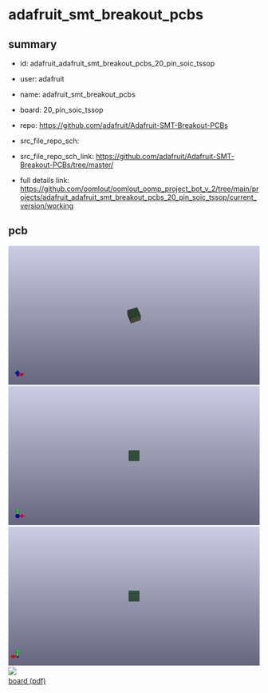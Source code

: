 # adafruit_smt_breakout_pcbs
 
## summary 
* id: adafruit_adafruit_smt_breakout_pcbs_20_pin_soic_tssop
* user: adafruit
* name: adafruit_smt_breakout_pcbs
* board: 20_pin_soic_tssop
* repo: https://github.com/adafruit/Adafruit-SMT-Breakout-PCBs



* src_file_repo_sch: 
* src_file_repo_sch_link: https://github.com/adafruit/Adafruit-SMT-Breakout-PCBs/tree/master/
* full details link: https://github.com/oomlout/oomlout_oomp_project_bot_v_2/tree/main/projects/adafruit_adafruit_smt_breakout_pcbs_20_pin_soic_tssop/current_version/working  


## pcb  
![](working_3d_600.png) 
![](working_3d_front_600.png)  
![](working_3d_back_600.png)  
![](working_600.png)  
[board (pdf)](working.pdf)  




